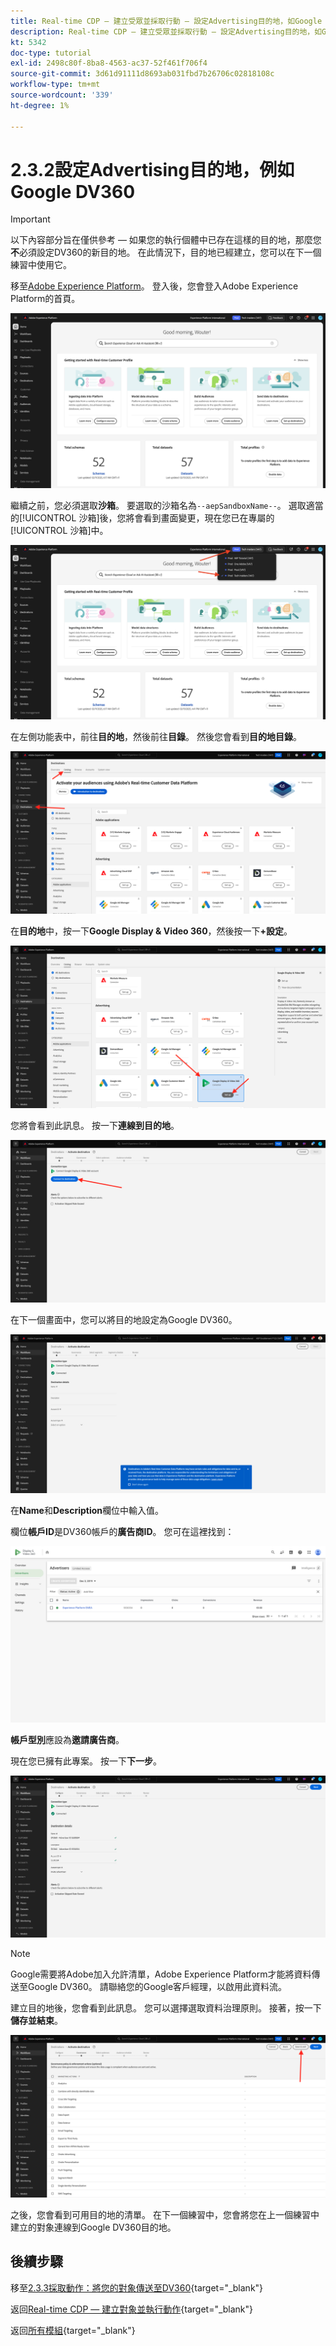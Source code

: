 ```yaml
---
title: Real-time CDP — 建立受眾並採取行動 — 設定Advertising目的地，如Google DV360
description: Real-time CDP — 建立受眾並採取行動 — 設定Advertising目的地，如Google DV360
kt: 5342
doc-type: tutorial
exl-id: 2498c80f-8ba8-4563-ac37-52f461f706f4
source-git-commit: 3d61d91111d8693ab031fbd7b26706c02818108c
workflow-type: tm+mt
source-wordcount: '339'
ht-degree: 1%

---
```


# 2.3.2設定Advertising目的地，例如Google DV360

>[!IMPORTANT]
>
>以下內容部分旨在僅供參考 — 如果您的執行個體中已存在這樣的目的地，那麼您&#x200B;**不**&#x200B;必須設定DV360的新目的地。 在此情況下，目的地已經建立，您可以在下一個練習中使用它。

移至[Adobe Experience Platform](https://experience.adobe.com/platform)。 登入後，您會登入Adobe Experience Platform的首頁。

![資料擷取](./../../../../modules/delivery-activation/datacollection/dc1.2/images/home.png)

繼續之前，您必須選取&#x200B;**沙箱**。 要選取的沙箱名為``--aepSandboxName--``。 選取適當的[!UICONTROL 沙箱]後，您將會看到畫面變更，現在您已在專屬的[!UICONTROL 沙箱]中。

![資料擷取](./../../../../modules/delivery-activation/datacollection/dc1.2/images/sb1.png)

在左側功能表中，前往&#x200B;**目的地**，然後前往&#x200B;**目錄**。 然後您會看到&#x200B;**目的地目錄**。

![RTCDP](./images/rtcdp.png)

在&#x200B;**目的地**&#x200B;中，按一下&#x200B;**Google Display &amp; Video 360**，然後按一下&#x200B;**+設定**。

![RTCDP](./images/rtcdpgoogle.png)

您將會看到此訊息。 按一下&#x200B;**連線到目的地**。

![RTCDP](./images/rtcdpgooglecreate1.png)

在下一個畫面中，您可以將目的地設定為Google DV360。

![RTCDP](./images/rtcdpgooglecreatedest.png)

在&#x200B;**Name**&#x200B;和&#x200B;**Description**&#x200B;欄位中輸入值。

欄位&#x200B;**帳戶ID**&#x200B;是DV360帳戶的&#x200B;**廣告商ID**。 您可在這裡找到：

![RTCDP](./images/rtcdpgoogledv360advid.png)

**帳戶型別**&#x200B;應設為&#x200B;**邀請廣告商**。

現在您已擁有此專案。 按一下&#x200B;**下一步**。

![RTCDP](./images/rtcdpgoogldv360new.png)

>[!NOTE]
>
>Google需要將Adobe加入允許清單，Adobe Experience Platform才能將資料傳送至Google DV360。 請聯絡您的Google客戶經理，以啟用此資料流。

建立目的地後，您會看到此訊息。 您可以選擇選取資料治理原則。 接著，按一下&#x200B;**儲存並結束**。

![RTCDP](./images/rtcdpcreatedest1.png)

之後，您會看到可用目的地的清單。
在下一個練習中，您會將您在上一個練習中建立的對象連線到Google DV360目的地。

## 後續步驟

移至[2.3.3採取動作：將您的對象傳送至DV360](./ex3.md){target="_blank"}

返回[Real-time CDP — 建立對象並執行動作](./real-time-cdp-build-a-segment-take-action.md){target="_blank"}

返回[所有模組](./../../../../overview.md){target="_blank"}
